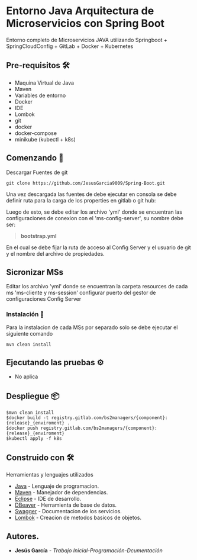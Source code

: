 # Entorno Java Arquitectura de Microservicios con Spring Boot

Entorno completo de Microservicios JAVA utilizando Springboot + SpringCloudConfig + GitLab + Docker + Kubernetes

## Pre-requisitos 🛠

- Maquina Virtual de Java
- Maven
- Variables de entorno
- Docker 
- IDE
- Lombok
- git
- docker 
- docker-compose
- minikube (kubectl + k8s)

## Comenzando 🚀

Descargar Fuentes de git

```
git clone https://github.com/JesusGarcia9009/Spring-Boot.git
```
Una vez descargada las fuentes de debe ejecutar en consola se debe definir ruta para la carga de los properties en gitlab o git hub: 

Luego de esto, se debe editar los archivo 'yml' donde se encuentran las configuraciones de conexion con el 'ms-config-server', su nombre debe ser:
> **bootstrap.yml**

En el cual se debe fijar la ruta de acceso al Config Server y el usuario de git y el nombre del archivo de propiedades.
 
## Sicronizar MSs
Editar los archivo 'yml' donde se encuentran la carpeta resources de cada ms 'ms-cliente y ms-session' configurar puerto del gestor de configuraciones Config Server

### Instalación 🔧

Para la instalacion de cada MSs por separado solo se debe ejecutar el siguiente comando
```
mvn clean install
```

## Ejecutando las pruebas ⚙

- No aplica 

## Despliegue 📦

```
$mvn clean install
$docker build -t registry.gitlab.com/bs2managers/{component}:{release}_{enviroment} .
$docker push registry.gitlab.com/bs2managers/{component}:{release}_{enviroment}
$kubectl apply -f k8s
```

## Construido con 🛠


Herramientas y lenguajes utilizados


* [Java](https://www.java.com/) - Lenguaje de programacion.
* [Maven](https://maven.apache.org/) - Manejador de dependencias.
* [Eclipse](https://www.eclipse.org/) - IDE de desarrollo.
* [DBeaver](https://dbeaver.io//) - Herramienta de base de datos.
* [Swagger](https://swagger.io/) - Documentacion de los servicios.
* [Lombok](https://projectlombok.org/) - Creacion de metodos basicos de objetos.


## Autores.

* **Jesús García** - *Trabajo Inicial-Programación-Dcumentación*




